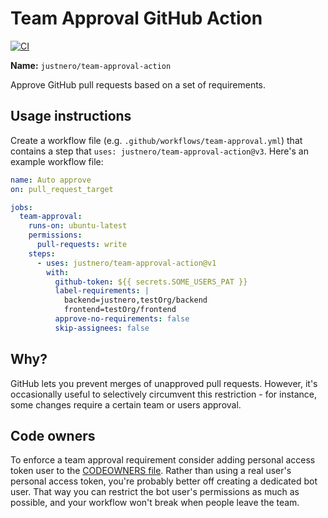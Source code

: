 # Team Approval GitHub Action

[![CI](https://github.com/justnero/team-approval-action/actions/workflows/ci.yml/badge.svg?event=push)](https://github.com/justnero/team-approval-action/actions/workflows/ci.yml)

**Name:** `justnero/team-approval-action`

Approve GitHub pull requests based on a set of requirements.

## Usage instructions

Create a workflow file (e.g. `.github/workflows/team-approval.yml`) that contains a step that `uses: justnero/team-approval-action@v3`. Here's an example workflow file:

```yaml
name: Auto approve
on: pull_request_target

jobs:
  team-approval:
    runs-on: ubuntu-latest
    permissions:
      pull-requests: write
    steps:
      - uses: justnero/team-approval-action@v1
        with:
          github-token: ${{ secrets.SOME_USERS_PAT }}
          label-requirements: |
            backend=justnero,testOrg/backend
            frontend=testOrg/frontend
          approve-no-requirements: false
          skip-assignees: false
```

## Why?

GitHub lets you prevent merges of unapproved pull requests. However, it's occasionally useful to selectively circumvent this restriction - for instance, some changes require a certain team or users approval.

## Code owners

To enforce a team approval requirement consider adding personal access token user to the [CODEOWNERS file](https://docs.github.com/en/github/creating-cloning-and-archiving-repositories/about-code-owners). Rather than using a real user's personal access token, you're probably better off creating a dedicated bot user. That way you can restrict the bot user's permissions as much as possible, and your workflow won't break when people leave the team.
